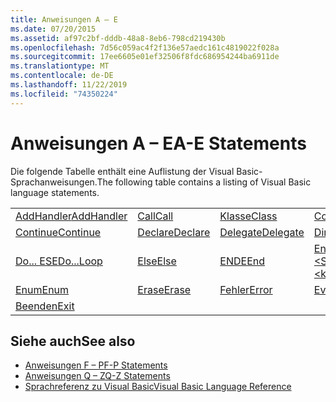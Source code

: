 ```yaml
---
title: Anweisungen A – E
ms.date: 07/20/2015
ms.assetid: af97c2bf-dddb-48a8-8eb6-798cd219430b
ms.openlocfilehash: 7d56c059ac4f2f136e57aedc161c4819022f028a
ms.sourcegitcommit: 17ee6605e01ef32506f8fdc686954244ba6911de
ms.translationtype: MT
ms.contentlocale: de-DE
ms.lasthandoff: 11/22/2019
ms.locfileid: "74350224"
---
```

# <a name="a-e-statements"></a><span data-ttu-id="5e664-102">Anweisungen A – E</span><span class="sxs-lookup"><span data-stu-id="5e664-102">A-E Statements</span></span>
<span data-ttu-id="5e664-103">Die folgende Tabelle enthält eine Auflistung der Visual Basic-Sprachanweisungen.</span><span class="sxs-lookup"><span data-stu-id="5e664-103">The following table contains a listing of Visual Basic language statements.</span></span>  
  
|||||  
|---|---|---|---|  
|[<span data-ttu-id="5e664-104">AddHandler</span><span class="sxs-lookup"><span data-stu-id="5e664-104">AddHandler</span></span>](addhandler-statement.md)|[<span data-ttu-id="5e664-105">Call</span><span class="sxs-lookup"><span data-stu-id="5e664-105">Call</span></span>](call-statement.md)|[<span data-ttu-id="5e664-106">Klasse</span><span class="sxs-lookup"><span data-stu-id="5e664-106">Class</span></span>](class-statement.md)|[<span data-ttu-id="5e664-107">Const</span><span class="sxs-lookup"><span data-stu-id="5e664-107">Const</span></span>](const-statement.md)|  
|[<span data-ttu-id="5e664-108">Continue</span><span class="sxs-lookup"><span data-stu-id="5e664-108">Continue</span></span>](continue-statement.md)|[<span data-ttu-id="5e664-109">Declare</span><span class="sxs-lookup"><span data-stu-id="5e664-109">Declare</span></span>](declare-statement.md)|[<span data-ttu-id="5e664-110">Delegate</span><span class="sxs-lookup"><span data-stu-id="5e664-110">Delegate</span></span>](delegate-statement.md)|[<span data-ttu-id="5e664-111">Dim</span><span class="sxs-lookup"><span data-stu-id="5e664-111">Dim</span></span>](dim-statement.md)|  
|[<span data-ttu-id="5e664-112">Do... ESE</span><span class="sxs-lookup"><span data-stu-id="5e664-112">Do...Loop</span></span>](do-loop-statement.md)|[<span data-ttu-id="5e664-113">Else</span><span class="sxs-lookup"><span data-stu-id="5e664-113">Else</span></span>](else-statement.md)|[<span data-ttu-id="5e664-114">ENDE</span><span class="sxs-lookup"><span data-stu-id="5e664-114">End</span></span>](end-statement.md)|[<span data-ttu-id="5e664-115">End \<Schlüsselwort></span><span class="sxs-lookup"><span data-stu-id="5e664-115">End \<keyword></span></span>](end-keyword-statement.md)|  
|[<span data-ttu-id="5e664-116">Enum</span><span class="sxs-lookup"><span data-stu-id="5e664-116">Enum</span></span>](enum-statement.md)|[<span data-ttu-id="5e664-117">Erase</span><span class="sxs-lookup"><span data-stu-id="5e664-117">Erase</span></span>](erase-statement.md)|[<span data-ttu-id="5e664-118">Fehler</span><span class="sxs-lookup"><span data-stu-id="5e664-118">Error</span></span>](error-statement.md)|[<span data-ttu-id="5e664-119">Event</span><span class="sxs-lookup"><span data-stu-id="5e664-119">Event</span></span>](event-statement.md)|  
|[<span data-ttu-id="5e664-120">Beenden</span><span class="sxs-lookup"><span data-stu-id="5e664-120">Exit</span></span>](exit-statement.md)||||  
  
## <a name="see-also"></a><span data-ttu-id="5e664-121">Siehe auch</span><span class="sxs-lookup"><span data-stu-id="5e664-121">See also</span></span>

- [<span data-ttu-id="5e664-122">Anweisungen F – P</span><span class="sxs-lookup"><span data-stu-id="5e664-122">F-P Statements</span></span>](f-p-statements.md)
- [<span data-ttu-id="5e664-123">Anweisungen Q – Z</span><span class="sxs-lookup"><span data-stu-id="5e664-123">Q-Z Statements</span></span>](q-z-statements.md)
- [<span data-ttu-id="5e664-124">Sprachreferenz zu Visual Basic</span><span class="sxs-lookup"><span data-stu-id="5e664-124">Visual Basic Language Reference</span></span>](../index.md)
